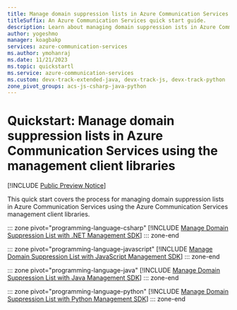 ```yaml
---
title: Manage domain suppression lists in Azure Communication Services using the management client libraries
titleSuffix: An Azure Communication Services quick start guide.
description: Learn about managing domain suppression ists in Azure Communication Services using the management client libraries
author: yogeshmo
manager: koagbakp
services: azure-communication-services
ms.author: ymohanraj
ms.date: 11/21/2023
ms.topic: quickstartl
ms.service: azure-communication-services
ms.custom: devx-track-extended-java, devx-track-js, devx-track-python
zone_pivot_groups: acs-js-csharp-java-python
---
```


# Quickstart: Manage domain suppression lists in Azure Communication Services using the management client libraries

[!INCLUDE [Public Preview Notice](../../includes/public-preview-include-document.md)]

This quick start covers the process for managing domain suppression lists in Azure Communication Services using the Azure Communication Services management client libraries.

::: zone pivot="programming-language-csharp"
[!INCLUDE [Manage Domain Suppression List with .NET Management SDK](./includes/manage-suppression-list-net.md)]
::: zone-end

::: zone pivot="programming-language-javascript"
[!INCLUDE [Manage Domain Suppression List with JavaScript Management SDK](./includes/manage-suppression-list-js.md)]
::: zone-end

::: zone pivot="programming-language-java"
[!INCLUDE [Manage Domain Suppression List with Java Management SDK](./includes/manage-suppression-list-java.md)]
::: zone-end

::: zone pivot="programming-language-python"
[!INCLUDE [Manage Domain Suppression List with Python Management SDK](./includes/manage-suppression-list-python.md)]
::: zone-end
